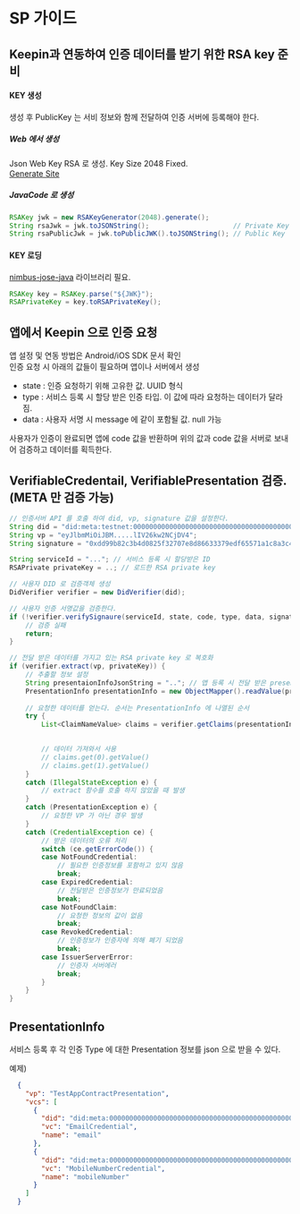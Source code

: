 # SP 가이드

## Keepin과 연동하여 인증 데이터를 받기 위한 RSA key 준비

#### KEY 생성

생성 후 PublicKey 는 서비 정보와 함께 전달하여 인증 서버에 등록해야 한다.  


##### Web 에서 생성
	
Json Web Key RSA 로 생성. Key Size 2048 Fixed.  
[Generate Site](https://mkjwk.org/)

##### JavaCode 로 생성
```java
RSAKey jwk = new RSAKeyGenerator(2048).generate();
String rsaJwk = jwk.toJSONString();                     // Private Key
String rsaPublicJwk = jwk.toPublicJWK().toJSONString(); // Public Key 
```


#### KEY 로딩

[nimbus-jose-java](https://connect2id.com/products/nimbus-jose-jwt) 라이브러리 필요.  

```java
RSAKey key = RSAKey.parse("${JWK}");
RSAPrivateKey = key.toRSAPrivateKey();

```

## 앱에서 Keepin 으로 인증 요청

앱 설정 및 연동 방법은 Android/iOS SDK 문서 확인  
인증 요청 시 아래의 값들이 필요하며 앱이나 서버에서 생성  

- state : 인증 요청하기 위해 고유한 값. UUID 형식
- type : 서비스 등록 시 할당 받은 인증 타입. 이 값에 따라 요청하는 데이터가 달라짐.
- data : 사용자 서명 시 message 에 같이 포함될 값. null 가능

사용자가 인증이 완료되면 앱에 code 값을 반환하며 위의 값과 code 값을 서버로 보내어 검증하고 데이터를 획득한다. 



## VerifiableCredentail, VerifiablePresentation 검증. (META 만 검증 가능)

```java
// 인증서버 API 를 호출 하여 did, vp, signature 값을 설정한다.
String did = "did:meta:testnet:00000000000000000000000000000000000000000000000000000000000009b4";
String vp = "eyJlbmMiOiJBM.....lIV26kw2NCjDV4";
String signature = "0xdd99b82c3b4d0825f32707e8d86633379edf65571a1c8a3c4334266a928bac85040b2462d8205192895891c6ebb987f2fa5a576f81e3f23fbe21c86f70adf9ae1c";

String serviceId = "..."; // 서비스 등록 시 할당받은 ID
RSAPrivate privateKey = ..; // 로드한 RSA private key

// 사용자 DID 로 검증객체 생성
DidVerifier verifier = new DidVerifier(did);

// 사용자 인증 서명값을 검증한다.
if (!verifier.verifySignaure(serviceId, state, code, type, data, signature)) {
	// 검증 실패
	return;
}

// 전달 받은 데이터를 가지고 있는 RSA private key 로 복호화
if (verifier.extract(vp, privateKey)) {
	// 추출할 정보 설정
	String presentaionInfoJsonString = ".."; // 앱 등록 시 전달 받은 presentation json 정보
	PresentationInfo presentationInfo = new ObjectMapper().readValue(presentaionInfoJsonString,  PresentationInfo.class);
	
	// 요청한 데이터를 얻는다. 순서는 PresentationInfo 에 나열된 순서
	try {
		List<ClaimNameValue> claims = verifier.getClaims(presentationInfo, true);

	
		// 데이터 가져와서 사용
		// claims.get(0).getValue()
		// claims.get(1).getValue()
	}
	catch (IllegalStateException e) {
		// extract 함수를 호출 하지 않았을 때 발생
	}
	catch (PresentationException e) {
		// 요청한 VP 가 아닌 경우 발생
	}
	catch (CredentialException ce) {
		// 받은 데이터의 오류 처리
		switch (ce.getErrorCode()) {
		case NotFoundCredential:
			// 필요한 인증정보를 포함하고 있지 않음
			break;
		case ExpiredCredential:
			// 전달받은 인증정보가 만료되었음
			break;
		case NotFoundClaim:
			// 요청한 정보의 값이 없음
			break;
		case RevokedCredential:
			// 인증정보가 인증자에 의해 폐기 되었음
			break;
		case IssuerServerError:
			// 인증자 서버에러
			break;
		}
	}
}
```

## PresentationInfo

서비스 등록 후 각 인증 Type 에 대한 Presentation 정보를 json 으로 받을 수 있다.

예제)

```json
  {
    "vp": "TestAppContractPresentation",
    "vcs": [
      {
        "did": "did:meta:0000000000000000000000000000000000000000000000000000000000004f82",
        "vc": "EmailCredential",
        "name": "email"
      },
      {
        "did": "did:meta:0000000000000000000000000000000000000000000000000000000000004f82",
        "vc": "MobileNumberCredential",
        "name": "mobileNumber"
      }
    ]
  }
```
